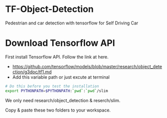 # TF-Object-Detection
Pedestrian and car detection with tensorflow for Self Driving Car


# Download Tensorflow API
First install Tensorflow API. Follow the link at here.
- https://github.com/tensorflow/models/blob/master/research/object_detection/g3doc/tf1.md
- Add this variable path or just excute at terminal

```bash
# Do this before you test the installation
export PYTHONPATH=$PYTHONPATH:`pwd`:`pwd`/slim
```

We only need research/object_detection & reserch/slim.

Copy & paste these two folders to your workspace.
